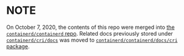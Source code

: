# NOTE

On October 7, 2020, the contents of this repo were merged into [the `containerd/containerd` repo](https://github.com/containerd/cri).
Related docs previously stored under [`containerd/cri/docs`](https://github.com/containerd/cri/tree/release/1.4/docs)
was moved to [`containerd/containerd/docs/cri` package](https://github.com/containerd/containerd/tree/main/docs/cri).
